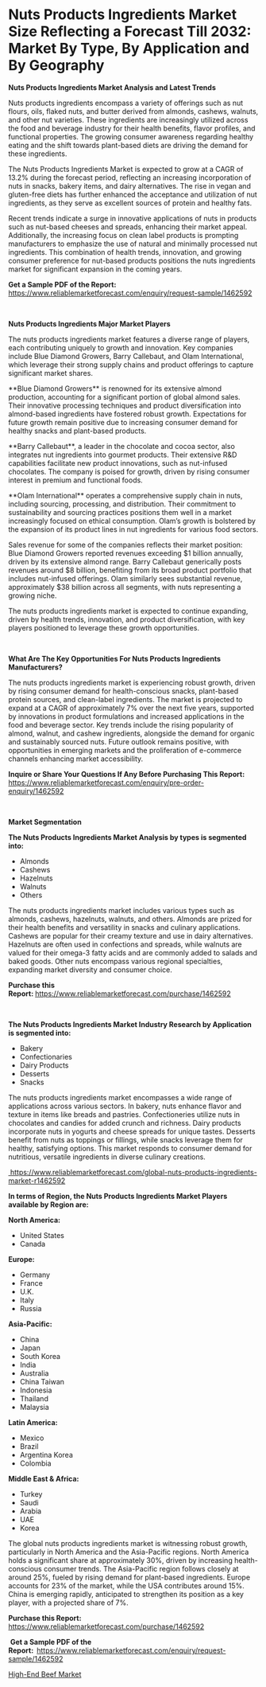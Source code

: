 <p><h1>Nuts Products Ingredients Market Size Reflecting a Forecast Till 2032: Market By Type, By Application and By Geography</h1></p><p><strong>Nuts Products Ingredients Market Analysis and Latest Trends</strong></p>
<p><p>Nuts products ingredients encompass a variety of offerings such as nut flours, oils, flaked nuts, and butter derived from almonds, cashews, walnuts, and other nut varieties. These ingredients are increasingly utilized across the food and beverage industry for their health benefits, flavor profiles, and functional properties. The growing consumer awareness regarding healthy eating and the shift towards plant-based diets are driving the demand for these ingredients.</p><p>The Nuts Products Ingredients Market is expected to grow at a CAGR of 13.2% during the forecast period, reflecting an increasing incorporation of nuts in snacks, bakery items, and dairy alternatives. The rise in vegan and gluten-free diets has further enhanced the acceptance and utilization of nut ingredients, as they serve as excellent sources of protein and healthy fats.</p><p>Recent trends indicate a surge in innovative applications of nuts in products such as nut-based cheeses and spreads, enhancing their market appeal. Additionally, the increasing focus on clean label products is prompting manufacturers to emphasize the use of natural and minimally processed nut ingredients. This combination of health trends, innovation, and growing consumer preference for nut-based products positions the nuts ingredients market for significant expansion in the coming years.</p></p>
<p><strong>Get a Sample PDF of the Report:&nbsp;</strong> <a href="https://www.reliablemarketforecast.com/enquiry/request-sample/1462592?utm_campaign=2145&utm_medium=2&utm_source=Github&utm_content=ia&utm_term=15022025&utm_id=nuts-products-ingredients">https://www.reliablemarketforecast.com/enquiry/request-sample/1462592</a></p>
<p>&nbsp;</p>
<p><strong>Nuts Products Ingredients Major Market Players</strong></p>
<p><p>The nuts products ingredients market features a diverse range of players, each contributing uniquely to growth and innovation. Key companies include Blue Diamond Growers, Barry Callebaut, and Olam International, which leverage their strong supply chains and product offerings to capture significant market shares.</p><p>**Blue Diamond Growers** is renowned for its extensive almond production, accounting for a significant portion of global almond sales. Their innovative processing techniques and product diversification into almond-based ingredients have fostered robust growth. Expectations for future growth remain positive due to increasing consumer demand for healthy snacks and plant-based products.</p><p>**Barry Callebaut**, a leader in the chocolate and cocoa sector, also integrates nut ingredients into gourmet products. Their extensive R&D capabilities facilitate new product innovations, such as nut-infused chocolates. The company is poised for growth, driven by rising consumer interest in premium and functional foods.</p><p>**Olam International** operates a comprehensive supply chain in nuts, including sourcing, processing, and distribution. Their commitment to sustainability and sourcing practices positions them well in a market increasingly focused on ethical consumption. Olam’s growth is bolstered by the expansion of its product lines in nut ingredients for various food sectors.</p><p>Sales revenue for some of the companies reflects their market position: Blue Diamond Growers reported revenues exceeding $1 billion annually, driven by its extensive almond range. Barry Callebaut generically posts revenues around $8 billion, benefiting from its broad product portfolio that includes nut-infused offerings. Olam similarly sees substantial revenue, approximately $38 billion across all segments, with nuts representing a growing niche.</p><p>The nuts products ingredients market is expected to continue expanding, driven by health trends, innovation, and product diversification, with key players positioned to leverage these growth opportunities.</p></p>
<p>&nbsp;</p>
<p><strong>What Are The Key Opportunities For Nuts Products Ingredients Manufacturers?</strong></p>
<p><p>The nuts products ingredients market is experiencing robust growth, driven by rising consumer demand for health-conscious snacks, plant-based protein sources, and clean-label ingredients. The market is projected to expand at a CAGR of approximately 7% over the next five years, supported by innovations in product formulations and increased applications in the food and beverage sector. Key trends include the rising popularity of almond, walnut, and cashew ingredients, alongside the demand for organic and sustainably sourced nuts. Future outlook remains positive, with opportunities in emerging markets and the proliferation of e-commerce channels enhancing market accessibility.</p></p>
<p><strong>Inquire or Share Your Questions If Any Before Purchasing This Report:</strong> <a href="https://www.reliablemarketforecast.com/enquiry/pre-order-enquiry/1462592?utm_campaign=2145&utm_medium=2&utm_source=Github&utm_content=ia&utm_term=15022025&utm_id=nuts-products-ingredients">https://www.reliablemarketforecast.com/enquiry/pre-order-enquiry/1462592</a></p>
<p>&nbsp;</p>
<p><strong>Market Segmentation</strong></p>
<p><strong>The Nuts Products Ingredients Market Analysis by types is segmented into:</strong></p>
<p><ul><li>Almonds</li><li>Cashews</li><li>Hazelnuts</li><li>Walnuts</li><li>Others</li></ul></p>
<p><p>The nuts products ingredients market includes various types such as almonds, cashews, hazelnuts, walnuts, and others. Almonds are prized for their health benefits and versatility in snacks and culinary applications. Cashews are popular for their creamy texture and use in dairy alternatives. Hazelnuts are often used in confections and spreads, while walnuts are valued for their omega-3 fatty acids and are commonly added to salads and baked goods. Other nuts encompass various regional specialties, expanding market diversity and consumer choice.</p></p>
<p><strong>Purchase this Report:&nbsp;</strong><a href="https://www.reliablemarketforecast.com/purchase/1462592?utm_campaign=2145&utm_medium=2&utm_source=Github&utm_content=ia&utm_term=15022025&utm_id=nuts-products-ingredients">https://www.reliablemarketforecast.com/purchase/1462592</a></p>
<p>&nbsp;</p>
<p><strong>The Nuts Products Ingredients Market Industry Research by Application is segmented into:</strong></p>
<p><ul><li>Bakery</li><li>Confectionaries</li><li>Dairy Products</li><li>Desserts</li><li>Snacks</li></ul></p>
<p><p>The nuts products ingredients market encompasses a wide range of applications across various sectors. In bakery, nuts enhance flavor and texture in items like breads and pastries. Confectioneries utilize nuts in chocolates and candies for added crunch and richness. Dairy products incorporate nuts in yogurts and cheese spreads for unique tastes. Desserts benefit from nuts as toppings or fillings, while snacks leverage them for healthy, satisfying options. This market responds to consumer demand for nutritious, versatile ingredients in diverse culinary creations.</p></p>
<p><a href="https://www.reliablemarketforecast.com/global-nuts-products-ingredients-market-r1462592?utm_campaign=2145&utm_medium=2&utm_source=Github&utm_content=ia&utm_term=15022025&utm_id=nuts-products-ingredients">&nbsp;https://www.reliablemarketforecast.com/global-nuts-products-ingredients-market-r1462592</a></p>
<p><strong>In terms of Region, the Nuts Products Ingredients Market Players available by Region are:</strong></p>
<p>
    <p> <strong> North America: </strong>
        <ul>
            <li>United States</li>
            <li>Canada</li>
        </ul>
        </p> 
    <p> <strong> Europe: </strong>
        <ul>
            <li>Germany</li>
            <li>France</li>
            <li>U.K.</li>
            <li>Italy</li>
            <li>Russia</li>
        </ul>
        </p> 
    <p> <strong> Asia-Pacific: </strong>
        <ul>
            <li>China</li>
            <li>Japan</li>
            <li>South Korea</li>
            <li>India</li>
            <li>Australia</li>
            <li>China Taiwan</li>
            <li>Indonesia</li>
            <li>Thailand</li>
            <li>Malaysia</li>
        </ul>
        </p> 
    <p> <strong> Latin America: </strong>
        <ul>
            <li>Mexico</li>
            <li>Brazil</li>
            <li>Argentina Korea</li>
            <li>Colombia</li>
        </ul>
        </p> 
    <p> <strong> Middle East & Africa: </strong>
        <ul>
            <li>Turkey</li>
            <li>Saudi</li>
            <li>Arabia</li>
            <li>UAE</li>
            <li>Korea</li>
        </ul>
    </p>
    </p>
<p><p>The global nuts products ingredients market is witnessing robust growth, particularly in North America and the Asia-Pacific regions. North America holds a significant share at approximately 30%, driven by increasing health-conscious consumer trends. The Asia-Pacific region follows closely at around 25%, fueled by rising demand for plant-based ingredients. Europe accounts for 23% of the market, while the USA contributes around 15%. China is emerging rapidly, anticipated to strengthen its position as a key player, with a projected share of 7%.</p></p>
<p><strong>Purchase this Report: </strong><a href="https://www.reliablemarketforecast.com/purchase/1462592?utm_campaign=2145&utm_medium=2&utm_source=Github&utm_content=ia&utm_term=15022025&utm_id=nuts-products-ingredients">https://www.reliablemarketforecast.com/purchase/1462592</a></p>
<p>&nbsp;<strong>Get a Sample PDF of the Report:&nbsp;&nbsp;</strong><a href="https://www.reliablemarketforecast.com/enquiry/request-sample/1462592?utm_campaign=2145&utm_medium=2&utm_source=Github&utm_content=ia&utm_term=15022025&utm_id=nuts-products-ingredients">https://www.reliablemarketforecast.com/enquiry/request-sample/1462592</a></p>
<p><strong></strong></p>
<p><p><a href="https://github.com/FahadAhmed223/Market-Research-Report-List-1/blob/main/high-end-beef-market.md?utm_campaign=2145&utm_medium=2&utm_source=Github&utm_content=ia&utm_term=15022025&utm_id=nuts-products-ingredients">High-End Beef Market</a></p></p>
